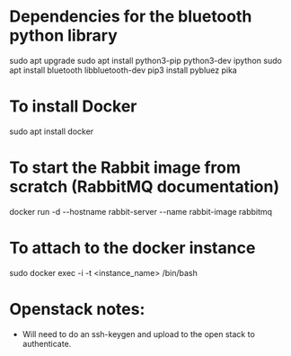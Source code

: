 # Dependencies for the bluetooth python library
sudo apt upgrade
sudo apt install python3-pip python3-dev ipython
sudo apt install bluetooth libbluetooth-dev
pip3 install pybluez pika

# To install Docker
sudo apt install docker

# To start the Rabbit image from scratch (RabbitMQ documentation)
docker run -d --hostname rabbit-server --name rabbit-image rabbitmq

# To attach to the docker instance
sudo docker exec -i -t <instance_name> /bin/bash

# Openstack notes:
* Will need to do an ssh-keygen and upload to the open stack to authenticate.
